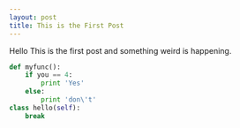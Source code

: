 ```yaml
---
layout: post
title: This is the First Post
---
```


Hello This is the first post and something weird is happening.

~~~python
def myfunc():
	if you == 4:
		print 'Yes'
	else:
		print 'don\'t'
class hello(self):
	break
~~~